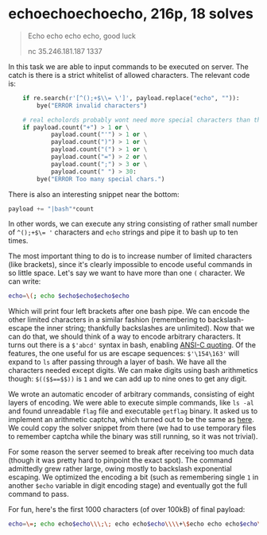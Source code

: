 # echoechoechoecho, 216p, 18 solves

> Echo echo echo echo, good luck
> 
> nc 35.246.181.187 1337

In this task we are able to input commands to be executed on server. The catch is there
is a strict whitelist of allowed characters. The relevant code is:

```python
    if re.search(r'[^();+$\\= \']', payload.replace("echo", "")):
        bye("ERROR invalid characters")

    # real echolords probably wont need more special characters than this
    if payload.count("+") > 1 or \
            payload.count("'") > 1 or \
            payload.count(")") > 1 or \
            payload.count("(") > 1 or \
            payload.count("=") > 2 or \
            payload.count(";") > 3 or \
            payload.count(" ") > 30:
        bye("ERROR Too many special chars.")

```

There is also an interesting snippet near the bottom:

```python
payload += "|bash"*count
```

In other words, we can execute any string consisting of rather small number of
`^();+$\= '` characters and `echo` strings and pipe it to bash up to ten times.

The most important thing to do is to increase number of limited characters (like brackets),
since it's clearly impossible to encode useful commands in so little space. Let's say
we want to have more than one `(` character. We can write:

```bash
echo=\(; echo $echo$echo$echo$echo
```

Which will print four left brackets after one bash pipe. We can encode the other limited characters in a similar
fashion (remembering to backslash-escape the inner string; thankfully backslashes are unlimited). Now that
we can do that, we should think of a way to encode arbitrary characters. It turns out there is a `$'abcd'` syntax
in bash, enabling 
[ANSI-C quoting](https://www.gnu.org/software/bash/manual/html_node/ANSI_002dC-Quoting.html#ANSI_002dC-Quoting).
Of the features, the one useful for us are escape sequences: `$'\154\163'` will expand to `ls` after passing
through a layer of bash. We have all the characters needed except digits. We can make digits using bash
arithmetics though: `$(($$==$$))` is `1` and we can add up to nine ones to get any digit.

We wrote an automatic encoder of arbitrary commands, consisting of eight layers of encoding. We were able
to execute simple commands, like `ls -al` and found unreadable `flag` file and executable `getflag` binary.
It asked us to implement an arithmetic captcha, which turned out to be the same as 
[here](https://hack.more.systems/writeup/2017/12/30/34c3ctf-minbashmaxfun/). We could copy the solver snippet
from there (we had to use temporary files to remember captcha while the binary was still running, so it
was not trivial).

For some reason the server seemed to break after receiving too much data (though
it was pretty hard to pinpoint the exact spot). The command admittedly grew rather large,
owing mostly to backslash exponential escaping. We optimized the encoding a bit (such as remembering 
single `1` in another `$echo` variable in digit encoding stage) and eventually got the full command to pass.

For fun, here's the first 1000 characters (of over 100kB) of final payload:

```bash
echo=\=; echo echo$echo\\\;\; echo echo$echo\\\\+\$echo echo echo$echo\\\\\\\\\\\\\\\)\\\\\$echo echo echo$echo\\\\\\\\\\\\\\\\\\\\\\\\\\\\\\\(\\\\\\\\\\\\\$echo echo echo$echo\\\\\\\\\\\\\\\\\\\\\\\\\\\\\\\\\\\\\\\\\\\\\\\\\\\\\\\\\\\\\\\'\\\\\\\\\\\\\\\\\\\\\\\\\\\\\$echo echo echo$echo\\\\\\\\\\\\\\\\\\\\\\\\\\\\\\\\\\\\\\\\\\\\\\\\\\\\\\\\\\\\\\\$\\\\\\\\\\\\\\\\\\\\\\\\\\\\\\\\\\\\\\\\\\\\\\\$echo\\\\\\\\\\\\\\\\\\\\\\\\\\\\\\\\\\\\\\\\\\\\\\\$echo\\\\\\\\\\\\\\\\\\\\\\\\\\\\\\\\\\\\\\\\\\\\\\\\\\\\\\\\\\\\\\\$\\\\\\\\\\\\\\\\\\\\\\\\\\\\\\\\\\\\\\\\\\\\\\\\\\\\\\\\\\\\\\\$$echo$echo\\\\\\\\\\\\\\\\\\\\\\\\\\\\\\\\\\\\\\\\\\\\\\\\\\\\\\\\\\\\\\\$\\\\\\\\\\\\\\\\\\\\\\\\\\\\\\\\\\\\\\\\\\\\\\\\\\\\\\\\\\\\\\\$\\\\\\\\\\\\\\\\\\\\\\\\\\\\\\\\\\\\\\\\\\\\\\\\\\\\\\\$echo\\\\\\\\\\\\\\\\\\\\\\\\\\\\\\\\\\\\\\\\\\\\\\\\\\\\\\\$echo\\\\\\\\\\\\\\\\\\\\\\\\\\\\\\\\\\\\\\\\\\\\\\\\\\\\\\\\\\\\\$echo echo echo \\\\\\\\\\\\\\\\\\\\\\\\\\\\\\\\\\\\\\\\\\\\\\\\\\\\\\\\\\\\\\\\\\\\\\\\\\\\\\\\
```
